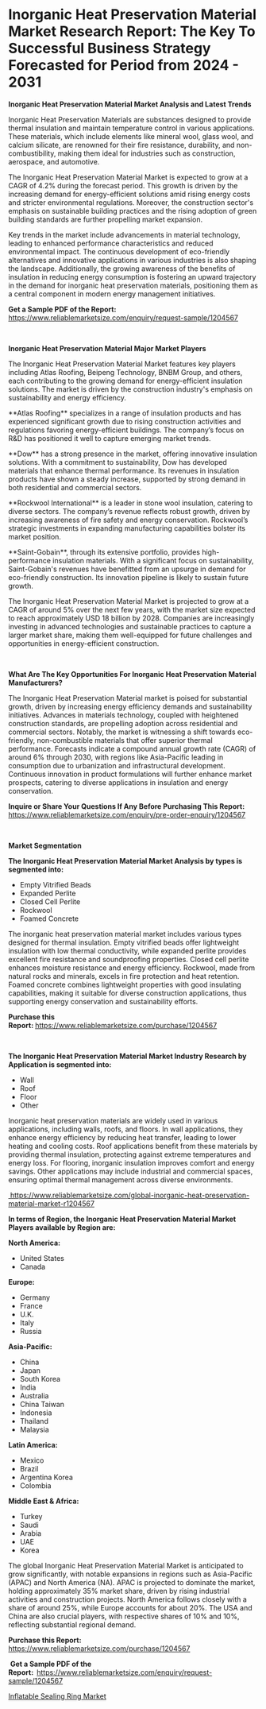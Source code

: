 <p><h1>Inorganic Heat Preservation Material Market Research Report: The Key To Successful Business Strategy Forecasted for Period from 2024 - 2031</h1></p><p><strong>Inorganic Heat Preservation Material Market Analysis and Latest Trends</strong></p>
<p><p>Inorganic Heat Preservation Materials are substances designed to provide thermal insulation and maintain temperature control in various applications. These materials, which include elements like mineral wool, glass wool, and calcium silicate, are renowned for their fire resistance, durability, and non-combustibility, making them ideal for industries such as construction, aerospace, and automotive.</p><p>The Inorganic Heat Preservation Material Market is expected to grow at a CAGR of 4.2% during the forecast period. This growth is driven by the increasing demand for energy-efficient solutions amid rising energy costs and stricter environmental regulations. Moreover, the construction sector's emphasis on sustainable building practices and the rising adoption of green building standards are further propelling market expansion.</p><p>Key trends in the market include advancements in material technology, leading to enhanced performance characteristics and reduced environmental impact. The continuous development of eco-friendly alternatives and innovative applications in various industries is also shaping the landscape. Additionally, the growing awareness of the benefits of insulation in reducing energy consumption is fostering an upward trajectory in the demand for inorganic heat preservation materials, positioning them as a central component in modern energy management initiatives.</p></p>
<p><strong>Get a Sample PDF of the Report:&nbsp;</strong> <a href="https://www.reliablemarketsize.com/enquiry/request-sample/1204567?utm_campaign=2005&utm_medium=2&utm_source=Github&utm_content=ia&utm_term=31122024&utm_id=inorganic-heat-preservation-material">https://www.reliablemarketsize.com/enquiry/request-sample/1204567</a></p>
<p>&nbsp;</p>
<p><strong>Inorganic Heat Preservation Material Major Market Players</strong></p>
<p><p>The Inorganic Heat Preservation Material Market features key players including Atlas Roofing, Beipeng Technology, BNBM Group, and others, each contributing to the growing demand for energy-efficient insulation solutions. The market is driven by the construction industry's emphasis on sustainability and energy efficiency.</p><p>**Atlas Roofing** specializes in a range of insulation products and has experienced significant growth due to rising construction activities and regulations favoring energy-efficient buildings. The company’s focus on R&D has positioned it well to capture emerging market trends.</p><p>**Dow** has a strong presence in the market, offering innovative insulation solutions. With a commitment to sustainability, Dow has developed materials that enhance thermal performance. Its revenues in insulation products have shown a steady increase, supported by strong demand in both residential and commercial sectors.</p><p>**Rockwool International** is a leader in stone wool insulation, catering to diverse sectors. The company’s revenue reflects robust growth, driven by increasing awareness of fire safety and energy conservation. Rockwool’s strategic investments in expanding manufacturing capabilities bolster its market position.</p><p>**Saint-Gobain**, through its extensive portfolio, provides high-performance insulation materials. With a significant focus on sustainability, Saint-Gobain's revenues have benefitted from an upsurge in demand for eco-friendly construction. Its innovation pipeline is likely to sustain future growth.</p><p>The Inorganic Heat Preservation Material Market is projected to grow at a CAGR of around 5% over the next few years, with the market size expected to reach approximately USD 18 billion by 2028. Companies are increasingly investing in advanced technologies and sustainable practices to capture a larger market share, making them well-equipped for future challenges and opportunities in energy-efficient construction.</p></p>
<p>&nbsp;</p>
<p><strong>What Are The Key Opportunities For Inorganic Heat Preservation Material Manufacturers?</strong></p>
<p><p>The Inorganic Heat Preservation Material market is poised for substantial growth, driven by increasing energy efficiency demands and sustainability initiatives. Advances in materials technology, coupled with heightened construction standards, are propelling adoption across residential and commercial sectors. Notably, the market is witnessing a shift towards eco-friendly, non-combustible materials that offer superior thermal performance. Forecasts indicate a compound annual growth rate (CAGR) of around 6% through 2030, with regions like Asia-Pacific leading in consumption due to urbanization and infrastructural development. Continuous innovation in product formulations will further enhance market prospects, catering to diverse applications in insulation and energy conservation.</p></p>
<p><strong>Inquire or Share Your Questions If Any Before Purchasing This Report:</strong> <a href="https://www.reliablemarketsize.com/enquiry/pre-order-enquiry/1204567?utm_campaign=2005&utm_medium=2&utm_source=Github&utm_content=ia&utm_term=31122024&utm_id=inorganic-heat-preservation-material">https://www.reliablemarketsize.com/enquiry/pre-order-enquiry/1204567</a></p>
<p>&nbsp;</p>
<p><strong>Market Segmentation</strong></p>
<p><strong>The Inorganic Heat Preservation Material Market Analysis by types is segmented into:</strong></p>
<p><ul><li>Empty Vitrified Beads</li><li>Expanded Perlite</li><li>Closed Cell Perlite</li><li>Rockwool</li><li>Foamed Concrete</li></ul></p>
<p><p>The inorganic heat preservation material market includes various types designed for thermal insulation. Empty vitrified beads offer lightweight insulation with low thermal conductivity, while expanded perlite provides excellent fire resistance and soundproofing properties. Closed cell perlite enhances moisture resistance and energy efficiency. Rockwool, made from natural rocks and minerals, excels in fire protection and heat retention. Foamed concrete combines lightweight properties with good insulating capabilities, making it suitable for diverse construction applications, thus supporting energy conservation and sustainability efforts.</p></p>
<p><strong>Purchase this Report:&nbsp;</strong><a href="https://www.reliablemarketsize.com/purchase/1204567?utm_campaign=2005&utm_medium=2&utm_source=Github&utm_content=ia&utm_term=31122024&utm_id=inorganic-heat-preservation-material">https://www.reliablemarketsize.com/purchase/1204567</a></p>
<p>&nbsp;</p>
<p><strong>The Inorganic Heat Preservation Material Market Industry Research by Application is segmented into:</strong></p>
<p><ul><li>Wall</li><li>Roof</li><li>Floor</li><li>Other</li></ul></p>
<p><p>Inorganic heat preservation materials are widely used in various applications, including walls, roofs, and floors. In wall applications, they enhance energy efficiency by reducing heat transfer, leading to lower heating and cooling costs. Roof applications benefit from these materials by providing thermal insulation, protecting against extreme temperatures and energy loss. For flooring, inorganic insulation improves comfort and energy savings. Other applications may include industrial and commercial spaces, ensuring optimal thermal management across diverse environments.</p></p>
<p><a href="https://www.reliablemarketsize.com/global-inorganic-heat-preservation-material-market-r1204567?utm_campaign=2005&utm_medium=2&utm_source=Github&utm_content=ia&utm_term=31122024&utm_id=inorganic-heat-preservation-material">&nbsp;https://www.reliablemarketsize.com/global-inorganic-heat-preservation-material-market-r1204567</a></p>
<p><strong>In terms of Region, the Inorganic Heat Preservation Material Market Players available by Region are:</strong></p>
<p>
    <p> <strong> North America: </strong>
        <ul>
            <li>United States</li>
            <li>Canada</li>
        </ul>
        </p> 
    <p> <strong> Europe: </strong>
        <ul>
            <li>Germany</li>
            <li>France</li>
            <li>U.K.</li>
            <li>Italy</li>
            <li>Russia</li>
        </ul>
        </p> 
    <p> <strong> Asia-Pacific: </strong>
        <ul>
            <li>China</li>
            <li>Japan</li>
            <li>South Korea</li>
            <li>India</li>
            <li>Australia</li>
            <li>China Taiwan</li>
            <li>Indonesia</li>
            <li>Thailand</li>
            <li>Malaysia</li>
        </ul>
        </p> 
    <p> <strong> Latin America: </strong>
        <ul>
            <li>Mexico</li>
            <li>Brazil</li>
            <li>Argentina Korea</li>
            <li>Colombia</li>
        </ul>
        </p> 
    <p> <strong> Middle East & Africa: </strong>
        <ul>
            <li>Turkey</li>
            <li>Saudi</li>
            <li>Arabia</li>
            <li>UAE</li>
            <li>Korea</li>
        </ul>
    </p>
    </p>
<p><p>The global Inorganic Heat Preservation Material Market is anticipated to grow significantly, with notable expansions in regions such as Asia-Pacific (APAC) and North America (NA). APAC is projected to dominate the market, holding approximately 35% market share, driven by rising industrial activities and construction projects. North America follows closely with a share of around 25%, while Europe accounts for about 20%. The USA and China are also crucial players, with respective shares of 10% and 10%, reflecting substantial regional demand.</p></p>
<p><strong>Purchase this Report: </strong><a href="https://www.reliablemarketsize.com/purchase/1204567?utm_campaign=2005&utm_medium=2&utm_source=Github&utm_content=ia&utm_term=31122024&utm_id=inorganic-heat-preservation-material">https://www.reliablemarketsize.com/purchase/1204567</a></p>
<p>&nbsp;<strong>Get a Sample PDF of the Report:&nbsp;&nbsp;</strong><a href="https://www.reliablemarketsize.com/enquiry/request-sample/1204567?utm_campaign=2005&utm_medium=2&utm_source=Github&utm_content=ia&utm_term=31122024&utm_id=inorganic-heat-preservation-material">https://www.reliablemarketsize.com/enquiry/request-sample/1204567</a></p>
<p><strong></strong></p>
<p><p><a href="https://github.com/lylyparadise/Market-Research-Report-List-5/blob/main/inflatable-sealing-ring-market.md?utm_campaign=2005&utm_medium=2&utm_source=Github&utm_content=ia&utm_term=31122024&utm_id=inorganic-heat-preservation-material">Inflatable Sealing Ring Market</a></p></p>